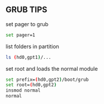 ## GRUB TIPS

set pager to grub

```bash
set pager=1
```

list folders in partition

```bash
ls (hd0,gpt1)/...
```

set root and loads the normal module
```bash
set prefix=(hd0,gpt2)/boot/grub
set root=(hd0,gpt2)
insmod normal
normal
```
